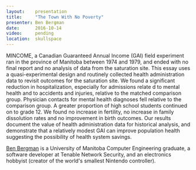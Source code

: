 ```yaml
---
layout:    presentation
title:     "The Town With No Poverty"
presenter: Ben Bergman
date:      2016-10-14
video:     pending
location:  skullspace
---
```


MINCOME, a Canadian Guaranteed Annual Income (GAI) field experiment ran in the province of Manitoba between 1974 and 1979, and ended with no final report and no analysis of data from the saturation site. This essay uses a quasi-experimental design and routinely collected health administration data to revisit outcomes for the saturation site. We found a significant reduction in hospitalization, especially for admissions relate d to mental health and to accidents and injuries, relative to the matched comparison group. Physician contacts for mental health diagnoses fell relative to the comparison group. A greater proportion of high school students continued on to grade 12. We found no increase in fertility, no increase in family dissolution rates and no improvement in birth outcomes. Our results document the value of health administration data for historical analysis, and demonstrate that a relatively modest GAI can improve population health suggesting the possibility of health system savings.

[Ben Bergman](http://benbergman.ca/) is a University of Manitoba Computer Engineering graduate, a software developer at Tenable Network Security, and an electronics hobbyist (creator of the world's smallest Nintendo controller).
